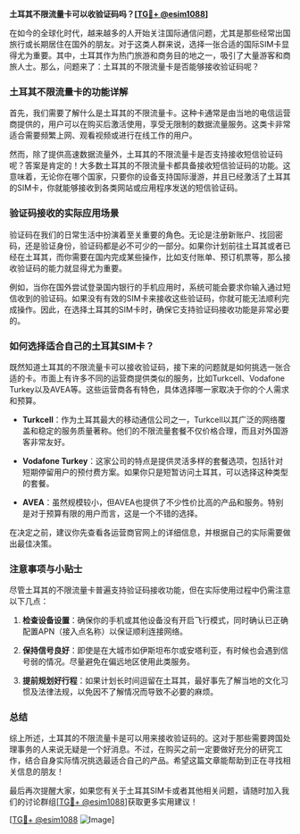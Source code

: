 **土耳其不限流量卡可以收验证码吗？[[TG💪+ @esim1088](https://t.me/s/esim1088)]**

在如今的全球化时代，越来越多的人开始关注国际通信问题，尤其是那些经常出国旅行或长期居住在国外的朋友。对于这类人群来说，选择一张合适的国际SIM卡显得尤为重要。其中，土耳其作为热门旅游和商务目的地之一，吸引了大量游客和商旅人士。那么，问题来了：土耳其的不限流量卡是否能够接收验证码呢？

### 土耳其不限流量卡的功能详解

首先，我们需要了解什么是土耳其的不限流量卡。这种卡通常是由当地的电信运营商提供的，用户可以在购买后激活使用，享受无限制的数据流量服务。这类卡非常适合需要频繁上网、观看视频或进行在线工作的用户。

然而，除了提供高速数据流量外，土耳其的不限流量卡是否支持接收短信验证码呢？答案是肯定的！大多数土耳其的不限流量卡都具备接收短信验证码的功能。这意味着，无论你在哪个国家，只要你的设备支持国际漫游，并且已经激活了土耳其的SIM卡，你就能够接收到各类网站或应用程序发送的短信验证码。

### 验证码接收的实际应用场景

验证码在我们的日常生活中扮演着至关重要的角色。无论是注册新账户、找回密码，还是验证身份，验证码都是必不可少的一部分。如果你计划前往土耳其或者已经在土耳其，而你需要在国内完成某些操作，比如支付账单、预订机票等，那么接收验证码的能力就显得尤为重要。

例如，当你在国外尝试登录国内银行的手机应用时，系统可能会要求你输入通过短信收到的验证码。如果没有有效的SIM卡来接收这些验证码，你就可能无法顺利完成操作。因此，在选择土耳其的SIM卡时，确保它支持验证码接收功能是非常必要的。

### 如何选择适合自己的土耳其SIM卡？

既然知道土耳其的不限流量卡可以接收验证码，接下来的问题就是如何挑选一张合适的卡。市面上有许多不同的运营商提供类似的服务，比如Turkcell、Vodafone Turkey以及AVEA等。这些运营商各有特色，具体选择哪一家取决于你的个人需求和预算。

- **Turkcell**：作为土耳其最大的移动通信公司之一，Turkcell以其广泛的网络覆盖和稳定的服务质量著称。他们的不限流量套餐不仅价格合理，而且对外国游客非常友好。
  
- **Vodafone Turkey**：这家公司的特点是提供灵活多样的套餐选项，包括针对短期停留用户的预付费方案。如果你只是短暂访问土耳其，可以选择这种类型的套餐。

- **AVEA**：虽然规模较小，但AVEA也提供了不少性价比高的产品和服务。特别是对于预算有限的用户而言，这是一个不错的选择。

在决定之前，建议你先查看各运营商官网上的详细信息，并根据自己的实际需要做出最佳决策。

### 注意事项与小贴士

尽管土耳其的不限流量卡普遍支持验证码接收功能，但在实际使用过程中仍需注意以下几点：

1. **检查设备设置**：确保你的手机或其他设备没有开启飞行模式，同时确认已正确配置APN（接入点名称）以保证顺利连接网络。
   
2. **保持信号良好**：即使是在大城市如伊斯坦布尔或安塔利亚，有时候也会遇到信号弱的情况。尽量避免在偏远地区使用此类服务。

3. **提前规划好行程**：如果计划长时间逗留在土耳其，最好事先了解当地的文化习惯及法律法规，以免因不了解情况而导致不必要的麻烦。

### 总结

综上所述，土耳其的不限流量卡是可以用来接收验证码的。这对于那些需要跨国处理事务的人来说无疑是一个好消息。不过，在购买之前一定要做好充分的研究工作，结合自身实际情况挑选最适合自己的产品。希望这篇文章能帮助到正在寻找相关信息的朋友！

最后再次提醒大家，如果您有关于土耳其SIM卡或者其他相关问题，请随时加入我们的讨论群组[[TG💪+ @esim1088](https://t.me/s/esim1088)]获取更多实用建议！

[[TG💪+ @esim1088](https://t.me/s/esim1088) ![Image](https://i.postimg.cc/4NQfJmqS/Snipaste-2025-05-13-00-14-12.png)]